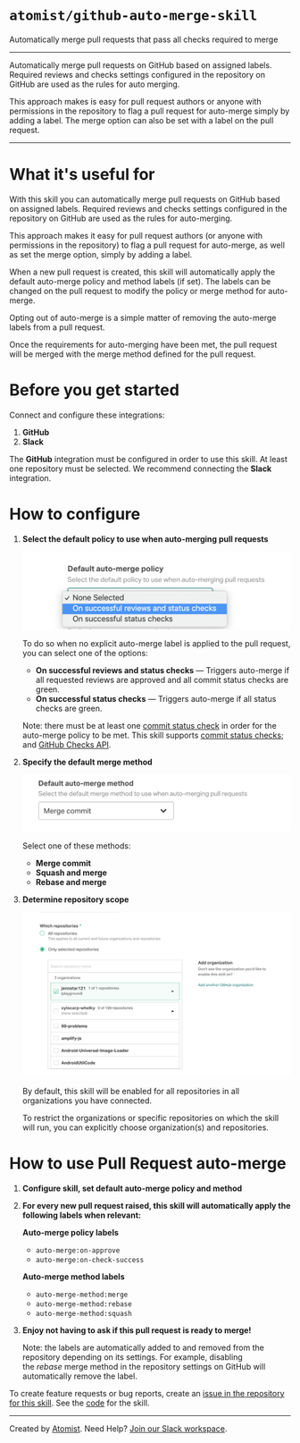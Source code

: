 # `atomist/github-auto-merge-skill`

<!---atomist-skill-description:start--->

Automatically merge pull requests that pass all checks required to merge

<!---atomist-skill-description:end--->

---

<!---atomist-skill-long_description:start--->

Automatically merge pull requests on GitHub based on assigned labels. 
Required reviews and checks settings configured in the repository on
GitHub are used as the rules for auto merging.
    
This approach makes is easy for pull request authors or anyone with 
permissions in the repository to flag a pull request for auto-merge
simply by adding a label. The merge option can also be set with a
label on the pull request.

<!---atomist-skill-long_description:end--->

---

<!---atomist-skill-readme:start--->
 
# What it's useful for

With this skill you can automatically merge pull requests on GitHub based on assigned labels. Required reviews and 
checks settings configured in the repository on GitHub are used as the rules for auto-merging. 

This approach makes it easy for pull request authors (or anyone with permissions in the repository) to flag a pull 
request for auto-merge, as well as set the merge option, simply by adding a label. 

When a new pull request is created, this skill will automatically apply the default auto-merge policy and method labels
(if set). The labels can be changed on the pull request to modify the policy or merge method for auto-merge.

Opting out of auto-merge is a simple matter of removing the auto-merge labels from a pull request. 

Once the requirements for auto-merging have been met, the pull request will be merged with the merge method defined for
the pull request.

# Before you get started

Connect and configure these integrations:

1. **GitHub**
1. **Slack**

The **GitHub** integration must be configured in order to use this skill. At least one repository must be selected. We recommend connecting the
**Slack** integration.

# How to configure

1. **Select the default policy to use when auto-merging pull requests**

    ![Default auto-merge policy expanded](docs/images/default-auto-merge-policy-expanded.png)

    To do so when no explicit auto-merge label is applied to the pull request, you can select one of the options:

    - **On successful reviews and status checks** — Triggers auto-merge if all requested reviews are approved and all 
        commit status checks are green.
    - **On successful status checks** — Triggers auto-merge if all status checks are green.

    Note: there must be at least one [commit status check](https://developer.github.com/v3/repos/statuses/) in order for
    the auto-merge policy to be met. This skill supports [commit status checks](https://developer.github.com/v3/repos/statuses/);
    and [GitHub Checks API](https://developer.github.com/v3/checks/).

1. **Specify the default merge method**

    ![Default auto-merge method](docs/images/default-auto-merge-method.png)

    Select one of these methods:

    - **Merge commit**
    - **Squash and merge**
    - **Rebase and merge**

1. **Determine repository scope**

    ![Repository filter](docs/images/repo-filter.png)

    By default, this skill will be enabled for all repositories in all organizations you have connected.

    To restrict the organizations or specific repositories on which the skill will run, you can explicitly choose 
    organization(s) and repositories.

# How to use Pull Request auto-merge

1. **Configure skill, set default auto-merge policy and method** 

1. **For every new pull request raised, this skill will automatically apply the following labels when relevant:**

    **Auto-merge policy labels**

    - `auto-merge:on-approve`
    - `auto-merge:on-check-success`

    **Auto-merge method labels**

    - `auto-merge-method:merge`
    - `auto-merge-method:rebase`
    - `auto-merge-method:squash`

1. **Enjoy not having to ask if this pull request is ready to merge!**

    Note: the labels are automatically added to and removed from the repository depending on its settings. 
    For example, disabling the *rebase* merge method in the repository settings on GitHub will automatically remove 
    the label.
    
To create feature requests or bug reports, create an [issue in the repository for this skill](https://github.com/atomist-skills/github-auto-merge-skill/issues). See the [code](https://github.com/atomist-skills/github-auto-merge-skill) for the skill.

<!---atomist-skill-readme:end--->

---

Created by [Atomist][atomist].
Need Help?  [Join our Slack workspace][slack].

[atomist]: https://atomist.com/ (Atomist - How Teams Deliver Software)
[slack]: https://join.atomist.com/ (Atomist Community Slack) 
 
